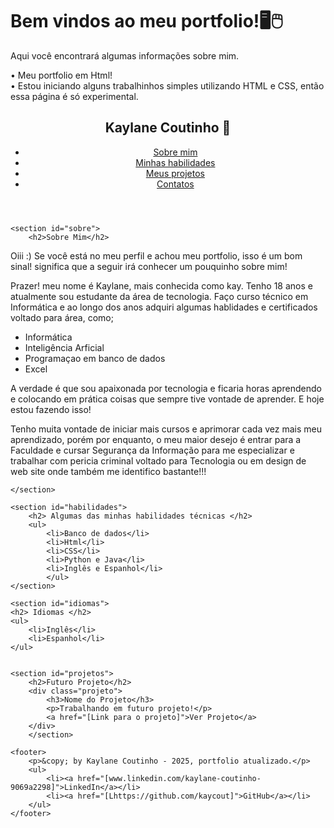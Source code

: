 <!DOCTYPE html>
<html lang="pt-br">
<head>
    <link rel="stylesheet" href="style.css">
    <meta charset="UTF-8">
    <meta name="viewport" content="width=device-width, initial-scale=1.0">
</head>
<body>
        <h1>Bem vindos ao meu portfolio!🖥🖱</h1>
        <p>Aqui você encontrará algumas informações sobre mim.</p>
    </div>
</body>
</html>

</head>
<body>
    <p>
        • Meu portfolio em Html!<br>
        • Estou iniciando alguns trabalhinhos simples utilizando HTML e CSS, então essa página é só experimental.
    </p>
        <header>
        <h2>Kaylane Coutinho 🌙 </h2>
        <nav>
            <ul>
                <li><a href="#sobre">Sobre mim</a></li>
                <li><a href="#habilidades"> Minhas habilidades</a></li>
                <li><a href="#projetos">Meus projetos</a></li>
                <li><a href="#contato">Contatos</a></li>
            </ul>
        </nav>
    </header>

    <section id="sobre">
        <h2>Sobre Mim</h2>
<p>Oiii :) Se você está no meu perfil e achou meu portfolio, isso é um bom sinal! significa que a seguir irá conhecer um pouquinho sobre mim!
<p>Prazer! meu nome é Kaylane, mais conhecida como kay. Tenho 18 anos e atualmente sou estudante da área de tecnologia. Faço curso técnico em Informática e ao longo dos anos adquiri algumas hablidades e certificados voltado para área, como;</p>
			<ul>
			<li>Informática
			<li>Inteligência Arficial
            <li>Programaçao em banco de dados
            <li>Excel</li>
			</ul>
<p>A verdade é que sou apaixonada por tecnologia e ficaria horas aprendendo e colocando em prática coisas que sempre tive vontade de aprender. E hoje estou fazendo isso! </p>
  <p>Tenho muita vontade de iniciar mais cursos e aprimorar cada vez mais meu aprendizado, porém por enquanto, o meu maior desejo é entrar para a Faculdade e cursar Segurança da Informação para me especializar e trabalhar com pericia criminal voltado para Tecnologia ou em design de web site onde também me identifico bastante!!!</p>
  
    </section>

    <section id="habilidades">
        <h2> Algumas das minhas habilidades técnicas </h2>
        <ul>
            <li>Banco de dados</li>
            <li>Html</li>
            <li>CSS</li>
            <li>Python e Java</li>
			<li>Inglês e Espanhol</li>
            </ul>
    </section>

    <section id="idiomas">
    <h2> Idiomas </h2>
    <ul>
        <li>Inglês</li>
        <li>Espanhol</li>
    </ul>


    <section id="projetos">
        <h2>Futuro Projeto</h2>
        <div class="projeto">
            <h3>Nome do Projeto</h3>
            <p>Trabalhando em futuro projeto!</p>
            <a href="[Link para o projeto]">Ver Projeto</a>
        </div>
        </section>

    <footer>
        <p>&copy; by Kaylane Coutinho - 2025, portfolio atualizado.</p>
        <ul>
            <li><a href="[www.linkedin.com/kaylane-coutinho-9069a2298]">LinkedIn</a></li>
            <li><a href="[Lhttps://github.com/kaycout]">GitHub</a></li>
        </ul>
    </footer>
</body>
</html>
